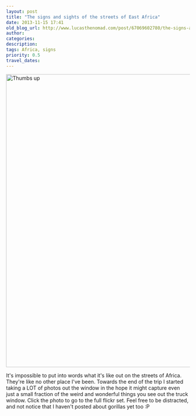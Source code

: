 ```yaml
---
layout: post
title: "The signs and sights of the streets of East Africa"
date: 2013-11-15 17:41
old_blog_url: http://www.lucasthenomad.com/post/67069602780/the-signs-and-sights-of-the-streets-of-east-africa
author:
categories:
description:
tags: Africa, signs
priority: 0.5
travel_dates: 
---
```


<a href="http://www.flickr.com/photos/lucasthenomad/sets/72157637321575513/" title="Thumbs up by Lucas the nomad, on Flickr"><img src="http://farm6.staticflickr.com/5542/10676737816_a3febce946_c.jpg" alt="Thumbs up" height="800" width="586" /></a>

It's impossible to put into words what it's like out on the streets of Africa. They're like no other place I've been. Towards the end of the trip I started taking a LOT of photos out the window in the hope it might capture even just a small fraction of the weird and wonderful things you see out the truck window. Click the photo to go to the full flickr set. Feel free to be distracted, and not notice that I haven't posted about gorillas yet too :P
